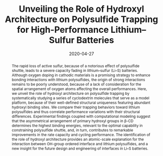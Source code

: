 ---
title: "Unveiling the Role of Hydroxyl Architecture on Polysulfide Trapping for High-Performance Lithium–Sulfur Batteries"
authors:
- Xiaoyan Ren
- Qi Sun
- 朱有亮
- Wenbo Sun
- Yang Li
- Lehui Lu
date: "2020-04-27"
doi: "10.1021/acsaem.0c00444"
publish_types: ["期刊文章"]
publication: "ACS Applied Energy Materials"
publication_short: "ACS Appl. Energy Mater."
abstract: "The rapid loss of active sulfur, because of a notorious effect  of polysulfide shuttle, leads to a severe capacity fading in  lithium–sulfur (Li–S) batteries. Although oxygen doping in cathodic  materials is a promising strategy to enhance bonding interactions with  lithium polysulfides, the origin of strong interactions remains to be  poorly understood, because of a lack of consideration for the spatial  arrangement of oxygen atoms affecting the overall performances. Here, we  unveil the role of hydroxyl architecture on polysulfide trapping by  systematically studying a series of cyclodextrin molecules that serve as  a model platform, because of their well-defined structural uniqueness  featuring abundant hydroxyl binding sites. We compare their trapping  behaviors toward lithium polysulfides and thus correlate performance  variations with their structural differences. Experimental findings  coupled with computational modeling suggest that the asymmetrical  arrangement of primary hydroxyl groups in β-CD determines the highest  binding energies, relevant to the optimal capability in constraining  polysulfide shuttle, and, in turn, contributes to remarkable  improvements in the rate capacity and cycling performance. The  identification of the role of hydroxyl architecture provides an  atomic-scale explanation for the interaction between OH-group ordered  interface and lithium polysulfides, and a new insight for the future  design and engineering of interfaces in Li–S batteries."
url_pdf: "https://doi.org/10.1021/acsaem.0c00444"
---